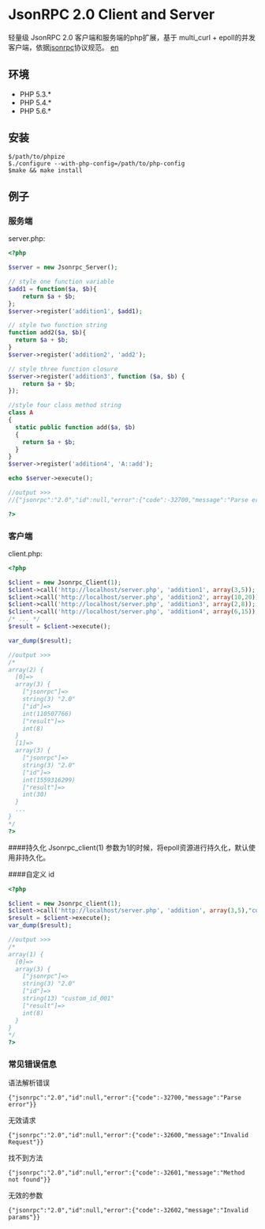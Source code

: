 JsonRPC 2.0 Client and Server
=============================

轻量级 JsonRPC 2.0 客户端和服务端的php扩展，基于 multi_curl + epoll的并发客户端，依据[jsonrpc](http://www.jsonrpc.org/)协议规范。
[en](https://github.com/rryqszq4/JsonRPC/blob/master/README-en.md)

环境
-----------
- PHP 5.3.*
- PHP 5.4.* 
- PHP 5.6.* 

安装
-------
```
$/path/to/phpize
$./configure --with-php-config=/path/to/php-config
$make && make install
```

例子
--------

### 服务端
server.php:

```php
<?php

$server = new Jsonrpc_Server();

// style one function variable
$add1 = function($a, $b){
	return $a + $b;
};
$server->register('addition1', $add1);

// style two function string
function add2($a, $b){
  return $a + $b;
}
$server->register('addition2', 'add2');

// style three function closure
$server->register('addition3', function ($a, $b) {
    return $a + $b;
});

//style four class method string
class A 
{
  static public function add($a, $b)
  {
    return $a + $b;
  }
}
$server->register('addition4', 'A::add');

echo $server->execute();

//output >>>
//{"jsonrpc":"2.0","id":null,"error":{"code":-32700,"message":"Parse error"}}

?>
```


### 客户端
client.php:

```php
<?php

$client = new Jsonrpc_Client(1);
$client->call('http://localhost/server.php', 'addition1', array(3,5));
$client->call('http://localhost/server.php', 'addition2', array(10,20));
$client->call('http://localhost/server.php', 'addition3', array(2,8));
$client->call('http://localhost/server.php', 'addition4', array(6,15));
/* ... */
$result = $client->execute();

var_dump($result);

//output >>>
/*
array(2) {
  [0]=>
  array(3) {
    ["jsonrpc"]=>
    string(3) "2.0"
    ["id"]=>
    int(110507766)
    ["result"]=>
    int(8)
  }
  [1]=>
  array(3) {
    ["jsonrpc"]=>
    string(3) "2.0"
    ["id"]=>
    int(1559316299)
    ["result"]=>
    int(30)
  }
  ...
}
*/
?>
```

####持久化
Jsonrpc_client(1) 参数为1的时候，将epoll资源进行持久化，默认使用非持久化。

####自定义 id
```php
<?php

$client = new Jsonrpc_client(1);
$client->call('http://localhost/server.php', 'addition', array(3,5),"custom_id_001");
$result = $client->execute();
var_dump($result);

//output >>>
/*
array(1) {
  [0]=>
  array(3) {
    ["jsonrpc"]=>
    string(3) "2.0"
    ["id"]=>
    string(13) "custom_id_001"
    ["result"]=>
    int(8)
  }
}
*/
?>
```

### 常见错误信息
语法解析错误
```
{"jsonrpc":"2.0","id":null,"error":{"code":-32700,"message":"Parse error"}}
```

无效请求
```
{"jsonrpc":"2.0","id":null,"error":{"code":-32600,"message":"Invalid Request"}}
```

找不到方法
```
{"jsonrpc":"2.0","id":null,"error":{"code":-32601,"message":"Method not found"}}
```

无效的参数
```
{"jsonrpc":"2.0","id":null,"error":{"code":-32602,"message":"Invalid params"}}
```






